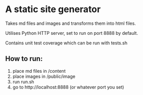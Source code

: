 # A static site generator

Takes md files and images and transforms them into html files. 

Utilises Python HTTP server, set to run on port 8888 by default.

Contains unit test coverage which can be run with tests.sh

## How to run:
1. place md files in /content
2. place images in /public/image
3. run run.sh
4. go to http://localhost:8888 (or whatever port you set)
